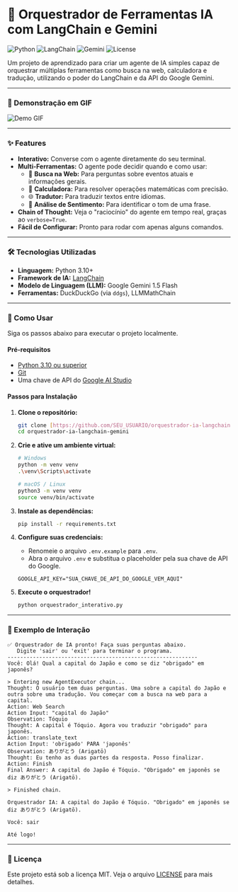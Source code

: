 # 🤖 Orquestrador de Ferramentas IA com LangChain e Gemini

![Python](https://img.shields.io/badge/Python-3.10%2B-blue?style=for-the-badge&logo=python)
![LangChain](https://img.shields.io/badge/LangChain-0.2-orange?style=for-the-badge)
![Gemini](https://img.shields.io/badge/Gemini_API-1.5-purple?style=for-the-badge)
![License](https://img.shields.io/badge/License-MIT-green?style=for-the-badge)

Um projeto de aprendizado para criar um agente de IA simples capaz de orquestrar múltiplas ferramentas como busca na web, calculadora e tradução, utilizando o poder do LangChain e da API do Google Gemini.

---

### 🌟 Demonstração em GIF

![Demo GIF](https://github.com/user-attachments/assets/1b718378-af0a-412d-86bc-12f7175fabe1)

---

### ✨ Features

- **Interativo:** Converse com o agente diretamente do seu terminal.
- **Multi-Ferramentas:** O agente pode decidir quando e como usar:
  - 🔎 **Busca na Web:** Para perguntas sobre eventos atuais e informações gerais.
  - 🧮 **Calculadora:** Para resolver operações matemáticas com precisão.
  - 🌐 **Tradutor:** Para traduzir textos entre idiomas.
  - 🤔 **Análise de Sentimento:** Para identificar o tom de uma frase.
- **Chain of Thought:** Veja o "raciocínio" do agente em tempo real, graças ao `verbose=True`.
- **Fácil de Configurar:** Pronto para rodar com apenas alguns comandos.

---

### 🛠️ Tecnologias Utilizadas

- **Linguagem:** Python 3.10+
- **Framework de IA:** [LangChain](https://www.langchain.com/)
- **Modelo de Linguagem (LLM):** Google Gemini 1.5 Flash
- **Ferramentas:** DuckDuckGo (via `ddgs`), LLMMathChain

---

### 🚀 Como Usar

Siga os passos abaixo para executar o projeto localmente.

#### Pré-requisitos

- [Python 3.10 ou superior](https://www.python.org/downloads/)
- [Git](https://git-scm.com/downloads/)
- Uma chave de API do [Google AI Studio](https://aistudio.google.com/app/apikey)

#### Passos para Instalação

1.  **Clone o repositório:**

    ```bash
    git clone [https://github.com/SEU_USUARIO/orquestrador-ia-langchain-gemini.git](https://github.com/SEU_USUARIO/orquestrador-ia-langchain-gemini.git)
    cd orquestrador-ia-langchain-gemini
    ```

2.  **Crie e ative um ambiente virtual:**

    ```bash
    # Windows
    python -m venv venv
    .\venv\Scripts\activate

    # macOS / Linux
    python3 -m venv venv
    source venv/bin/activate
    ```

3.  **Instale as dependências:**

    ```bash
    pip install -r requirements.txt
    ```

4.  **Configure suas credenciais:**

    - Renomeie o arquivo `.env.example` para `.env`.
    - Abra o arquivo `.env` e substitua o placeholder pela sua chave de API do Google.

    ```
    GOOGLE_API_KEY="SUA_CHAVE_DE_API_DO_GOOGLE_VEM_AQUI"
    ```

5.  **Execute o orquestrador!**
    ```bash
    python orquestrador_interativo.py
    ```

---

### 💬 Exemplo de Interação

```
✅ Orquestrador de IA pronto! Faça suas perguntas abaixo.
   Digite 'sair' ou 'exit' para terminar o programa.
------------------------------------------------------------
Você: Olá! Qual a capital do Japão e como se diz "obrigado" em japonês?

> Entering new AgentExecutor chain...
Thought: O usuário tem duas perguntas. Uma sobre a capital do Japão e outra sobre uma tradução. Vou começar com a busca na web para a capital.
Action: Web Search
Action Input: "capital do Japão"
Observation: Tóquio
Thought: A capital é Tóquio. Agora vou traduzir "obrigado" para japonês.
Action: translate_text
Action Input: 'obrigado' PARA 'japonês'
Observation: ありがとう (Arigatō)
Thought: Eu tenho as duas partes da resposta. Posso finalizar.
Action: Finish
Final Answer: A capital do Japão é Tóquio. "Obrigado" em japonês se diz ありがとう (Arigatō).

> Finished chain.

Orquestrador IA: A capital do Japão é Tóquio. "Obrigado" em japonês se diz ありがとう (Arigatō).

Você: sair

Até logo!
```

---

### 📝 Licença

Este projeto está sob a licença MIT. Veja o arquivo [LICENSE](LICENSE) para mais detalhes.
